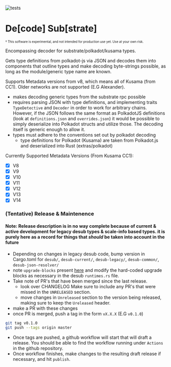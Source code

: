 ![tests](https://github.com/insipx/desub/workflows/Rust/badge.svg)
# De[code] Sub[strate]

<sub><sup>† This software is experimental, and not intended for production use yet. Use at your own risk.

Encompassing decoder for substrate/polkadot/kusama types.

Gets type definitions from polkadot-js via JSON and decodes them into components
that outline types and make decoding byte-strings possible, as long as the
module/generic type name are known.

Supports Metadata versions from v8, which means all of Kusama (from CC1). Older networks are not supported (E.G Alexander).
   - makes decoding generic types from the substrate rpc possible
   - requires parsing JSON with type definitions, and implementing traits
      `TypeDetective` and `Decoder` in order to work for arbitrary chains.
      However, if the JSON follows the same format as PolkadotJS definitions
      (look at `definitions.json` and `overrides.json`) it would be possible to
      simply deserialize into Polkadot structs and utilize those. The decoding
      itself is generic enough to allow it.
   - types must adhere to the conventions set out by polkadot decoding
      - type definitions for Polkadot (Kusama) are taken from Polkadot.js and deserialized into Rust (extras/polkadot)

Currently Supported Metadata Versions (From Kusama CC1):
- [x] V8
- [x] V9
- [x] V10
- [x] V11
- [x] V12
- [x] V13
- [x] V14

### (Tentative) Release & Maintenence
#### Note: Release description is in no way complete because of current & active development for legacy desub types & scale-info based types. it is purely here as a record for things that _should_ be taken into account in the future

- Depending on changes in legacy desub code, bump version in Cargo.toml for `desub/`, `desub-current/`, `desub-legacy/`, `desub-common/`, `desub-json-resolver/`
- note `upgrade-blocks` present [here](https://github.com/polkadot-js/api/tree/master/packages/types-known/src/upgrades) and modify the hard-coded upgrade blocks as necessary in the desub `runtimes.rs` file.
- Take note of PR's that have been merged since the last release.
	- look over CHANGELOG Make sure to include any PR's that were missed in the `UNRELEASED` section.
	- move changes in `Unreleased` section to the version being released, making sure to keep the `Ureleased` header.
- make a PR with these changes
- once PR is merged, push a tag in the form `vX.X.X` (E.G `v0.1.0`)
```bash
git tag v0.1.0
git push --tags origin master
```
- Once tags are pushed, a github workflow will start that will draft a release. You should be able to find the workflow
  running under `Actions` in the github repository.
- Once workflow finishes, make changes to the resulting draft release if necessary, and hit `publish`.



